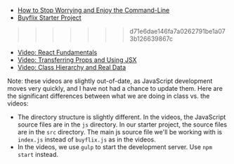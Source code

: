 - [How to Stop Worrying and Enjoy the Command-Line](/kiei924-winter17/workbook/commandline)
- [Buyflix Starter Project](https://github.com/kiei924-winter17/buyflix-react)
>>>>>>> d71e6dae146fa7a0262791be1a073b126639867c
- [Video: React Fundamentals](https://www.dropbox.com/s/8wzbjtv8tkszu0o/1%20-%20React%20Fundamentals.mp4?dl=0)
- [Video: Transferring Props and Using JSX](https://www.dropbox.com/s/hj6ihhnjyx4t3lo/2%20-%20Transferring%20Props%20and%20Using%20JSX.mp4?dl=0)
- [Video: Class Hierarchy and Real Data](https://www.dropbox.com/s/j79lu02bz6nkyi9/3%20-%20Class%20Hierarchy%20and%20Real%20Data.mp4?dl=0)

Note: these videos are slightly out-of-date, as JavaScript development moves very quickly, and I have not had a chance to update them. Here are the significant differences between what we are doing in class vs. the videos:

- The directory structure is slightly different. In the videos, the JavaScript source files are in the `js` directory. In our starter project, the source files are in the `src` directory. The main js source file we'll be working with is `index.js` instead of `buyflix.js` as in the videos.
- In the videos, we use `gulp` to start the development server. Use `npm start` instead.
